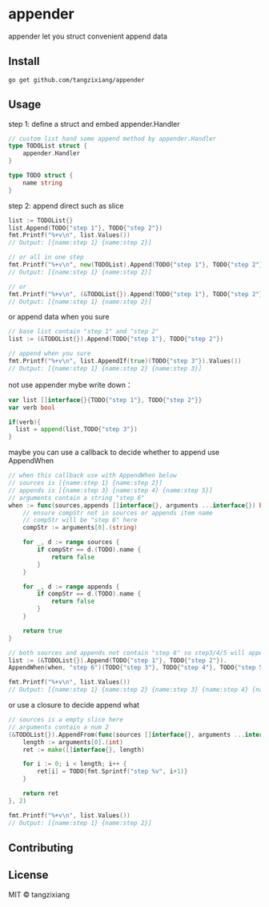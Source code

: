 # appender

appender let you struct convenient append data 

## Install

```
go get github.com/tangzixiang/appender
```

## Usage

step 1: define a struct and embed appender.Handler

```go
// custom list hand some append method by appender.Handler
type TODOList struct {
    appender.Handler
}

type TODO struct {
    name string
}
```

step 2: append direct such as slice

```go
list := TODOList{}
list.Append(TODO{"step 1"}, TODO{"step 2"}) 
fmt.Printf("%+v\n", list.Values())
// Output: [{name:step 1} {name:step 2}]

// or all in one step
fmt.Printf("%+v\n", new(TODOList).Append(TODO{"step 1"}, TODO{"step 2"}).Values())
// Output: [{name:step 1} {name:step 2}]

// or
fmt.Printf("%+v\n", (&TODOList{}).Append(TODO{"step 1"}, TODO{"step 2"}).Values())
// Output: [{name:step 1} {name:step 2}]
```

or append data when you sure

```go
// base list contain "step 1" and "step 2"
list := (&TODOList{}).Append(TODO{"step 1"}, TODO{"step 2"}) 

// append when you sure
fmt.Printf("%+v\n", list.AppendIf(true)(TODO{"step 3"}).Values())
// Output: [{name:step 1} {name:step 2} {name:step 3}]
```

not use appender mybe write down：

```go
var list []interface{}{TODO{"step 1"}, TODO{"step 2"}}
var verb bool

if(verb){
  list = append(list,TODO{"step 3"})
}
```

maybe you can use a callback to decide whether to append use AppendWhen

```go
// when this callback use with AppendWhen below
// sources is [{name:step 1} {name:step 2}]
// appends is [{name:step 3} {name:step 4} {name:step 5}]
// arguments contain a string "step 6" 
when := func(sources,appends []interface{}, arguments ...interface{}) bool {
	// ensure compStr not in sources or appends item name 
	// compStr will be "step 6" here
	compStr := arguments[0].(string)

	for _, d := range sources {
		if compStr == d.(TODO).name {
			return false
		}
	}

	for _, d := range appends {
		if compStr == d.(TODO).name {
			return false
		}
	}

    return true 
}

// both sources and appends not contain "step 6" so step3/4/5 will append success
list := (&TODOList{}).Append(TODO{"step 1"}, TODO{"step 2"}).
AppendWhen(when, "step 6")(TODO{"step 3"}, TODO{"step 4"}, TODO{"step 5"})

fmt.Printf("%+v\n", list.Values())
// Output: [{name:step 1} {name:step 2} {name:step 3} {name:step 4} {name:step 5}]
```

or use a  closure to decide append what

```go
// sources is a empty slice here
// arguments contain a num 2
(&TODOList{}).AppendFrom(func(sources []interface{}, arguments ...interface{}) []interface{} {
    length := arguments[0].(int)
    ret := make([]interface{}, length)

    for i := 0; i < length; i++ {
        ret[i] = TODO{fmt.Sprintf("step %v", i+1)}
    }

    return ret
}, 2)

fmt.Printf("%+v\n", list.Values())
// Output: [{name:step 1} {name:step 2}]
```

## Contributing

## License

MIT © tangzixiang
